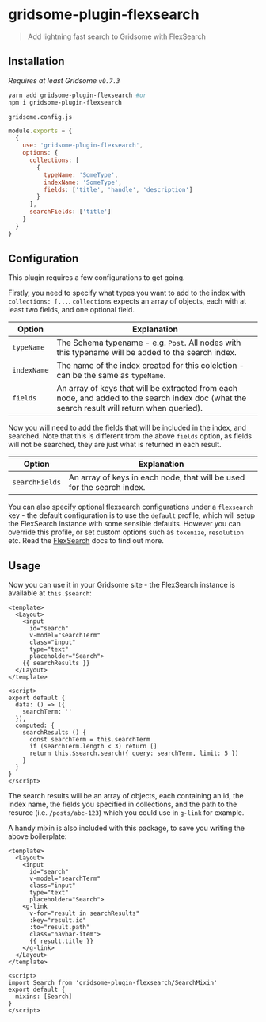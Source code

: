 # gridsome-plugin-flexsearch

> Add lightning fast search to Gridsome with FlexSearch

## Installation

_Requires at least Gridsome `v0.7.3`_

```bash
yarn add gridsome-plugin-flexsearch #or
npm i gridsome-plugin-flexsearch
```

`gridsome.config.js`
```js
module.exports = {
  {
    use: 'gridsome-plugin-flexsearch',
    options: {
      collections: [
        {
          typeName: 'SomeType',
          indexName: 'SomeType',
          fields: ['title', 'handle', 'description']
        }
      ],
      searchFields: ['title']
    }
  }
}
```

## Configuration

This plugin requires a few configurations to get going.

Firstly, you need to specify what types you want to add to the index with `collections: [...`. `collections` expects an array of objects, each with at least two fields, and one optional field.

| Option  | Explanation |
| ------------- | ------------- |
| `typeName`  | The Schema typename - e.g. `Post`. All nodes with this typename will be added to the search index.  |
| `indexName`  | The name of the index created for this colelction - can be the same as `typeName`.  |
| `fields` | An array of keys that will be extracted from each node, and added to the search index doc (what the search result will return when queried).

Now you will need to add the fields that will be included in the index, and searched. Note that this is different from the above `fields` option, as fields will not be searched, they are just what is returned in each result.

| Option | Explanation |
| ---------- | --------|
| `searchFields` | An array of keys in each node, that will be used for the search index. |

You can also specify optional flexsearch configurations under a `flexsearch` key - the default configuration is to use the `default` profile, which will setup the FlexSearch instance with some sensible defaults.
However you can override this profile, or set custom options such as `tokenize`, `resolution` etc. Read the [FlexSearch](https://github.com/nextapps-de/flexsearch#presets) docs to find out more.



## Usage

Now you can use it in your Gridsome site - the FlexSearch instance is available at `this.$search`:

```vue
<template>
  <Layout>
    <input
      id="search"
      v-model="searchTerm"
      class="input"
      type="text"
      placeholder="Search">
    {{ searchResults }}
  </Layout>
</template>

<script>
export default {
  data: () => ({
    searchTerm: ''
  }),
  computed: {
    searchResults () {
      const searchTerm = this.searchTerm
      if (searchTerm.length < 3) return []
      return this.$search.search({ query: searchTerm, limit: 5 })
    }
  }
}
</script>
```

The search results will be an array of objects, each containing an id, the index name, the fields you specified in collections, and the path to the resurce (i.e. `/posts/abc-123`) which you could use in `g-link` for example.

A handy mixin is also included with this package, to save you writing the above boilerplate:

```vue
<template>
  <Layout>
    <input
      id="search"
      v-model="searchTerm"
      class="input"
      type="text"
      placeholder="Search">
    <g-link
      v-for="result in searchResults"
      :key="result.id"
      :to="result.path"
      class="navbar-item">
      {{ result.title }}
    </g-link>
  </Layout>
</template>

<script>
import Search from 'gridsome-plugin-flexsearch/SearchMixin'
export default {
  mixins: [Search]
}
</script>
```
